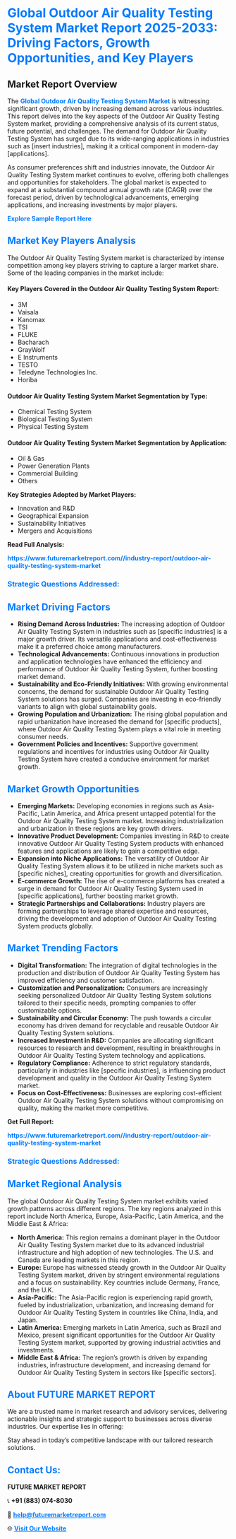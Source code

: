 <h1 style="color: #007BFF;">Global Outdoor Air Quality Testing System Market Report 2025-2033: Driving Factors, Growth Opportunities, and Key Players</h1>

<section id="overview">
<h2>Market Report Overview</h2>
<p>The <a href="https://www.futuremarketreport.com//industry-report/outdoor-air-quality-testing-system-market" style="color: #007BFF; text-decoration: none;"><strong>Global Outdoor Air Quality Testing System Market</strong></a> is witnessing significant growth, driven by increasing demand across various industries. This report delves into the key aspects of the Outdoor Air Quality Testing System market, providing a comprehensive analysis of its current status, future potential, and challenges. The demand for Outdoor Air Quality Testing System has surged due to its wide-ranging applications in industries such as [insert industries], making it a critical component in modern-day [applications].</p>
<p>As consumer preferences shift and industries innovate, the Outdoor Air Quality Testing System market continues to evolve, offering both challenges and opportunities for stakeholders. The global market is expected to expand at a substantial compound annual growth rate (CAGR) over the forecast period, driven by technological advancements, emerging applications, and increasing investments by major players.</p>
</section>

<section id="overview">
<p><a href="https://www.futuremarketreport.com//request-sample/reportId=57203" style="color: #007BFF; text-decoration: none;"><strong>Explore Sample Report Here</strong></a></p>
</section>

<section id="key-players">
<h2 style="color: #007BFF;">Market Key Players Analysis</h2>
<p>The Outdoor Air Quality Testing System market is characterized by intense competition among key players striving to capture a larger market share. Some of the leading companies in the market include:</p>
<h4>Key Players Covered in the Outdoor Air Quality Testing System Report:</h4>
<ul><li>3M</li><li>Vaisala</li><li>Kanomax</li><li>TSI</li><li>FLUKE</li><li>Bacharach</li><li>GrayWolf</li><li>E Instruments</li><li>TESTO</li><li>Teledyne Technologies Inc.</li><li>Horiba</li></ul>
<h4>Outdoor Air Quality Testing System Market Segmentation by Type:</h4>
<ul><li>Chemical Testing System</li><li>Biological Testing System</li><li>Physical Testing System</li></ul>

<h4>Outdoor Air Quality Testing System Market Segmentation by Application:</h4>
<ul><li>Oil &amp; Gas</li><li>Power Generation Plants</li><li>Commercial Building</li><li>Others</li></ul>
<p><strong>Key Strategies Adopted by Market Players:</strong></p>
<ul>
<li>Innovation and R&D</li>
<li>Geographical Expansion</li>
<li>Sustainability Initiatives</li>
<li>Mergers and Acquisitions</li>
</ul>
</section>

<section>
<p><strong>Read Full Analysis: </strong></p><a href="https://www.futuremarketreport.com//industry-report/outdoor-air-quality-testing-system-market" style="color: #007BFF; text-decoration: none;"><strong>https://www.futuremarketreport.com//industry-report/outdoor-air-quality-testing-system-market</strong></a>
<h3 style="color: #007BFF;">Strategic Questions Addressed:</h3>
</section>

<section id="driving-factors">
<h2 style="color: #007BFF;">Market Driving Factors</h2>
<ul>
<li><strong>Rising Demand Across Industries:</strong> The increasing adoption of Outdoor Air Quality Testing System in industries such as [specific industries] is a major growth driver. Its versatile applications and cost-effectiveness make it a preferred choice among manufacturers.</li>
<li><strong>Technological Advancements:</strong> Continuous innovations in production and application technologies have enhanced the efficiency and performance of Outdoor Air Quality Testing System, further boosting market demand.</li>
<li><strong>Sustainability and Eco-Friendly Initiatives:</strong> With growing environmental concerns, the demand for sustainable Outdoor Air Quality Testing System solutions has surged. Companies are investing in eco-friendly variants to align with global sustainability goals.</li>
<li><strong>Growing Population and Urbanization:</strong> The rising global population and rapid urbanization have increased the demand for [specific products], where Outdoor Air Quality Testing System plays a vital role in meeting consumer needs.</li>
<li><strong>Government Policies and Incentives:</strong> Supportive government regulations and incentives for industries using Outdoor Air Quality Testing System have created a conducive environment for market growth.</li>
</ul>
</section>

<section id="growth-opportunities">
<h2 style="color: #007BFF;">Market Growth Opportunities</h2>
<ul>
<li><strong>Emerging Markets:</strong> Developing economies in regions such as Asia-Pacific, Latin America, and Africa present untapped potential for the Outdoor Air Quality Testing System market. Increasing industrialization and urbanization in these regions are key growth drivers.</li>
<li><strong>Innovative Product Development:</strong> Companies investing in R&D to create innovative Outdoor Air Quality Testing System products with enhanced features and applications are likely to gain a competitive edge.</li>
<li><strong>Expansion into Niche Applications:</strong> The versatility of Outdoor Air Quality Testing System allows it to be utilized in niche markets such as [specific niches], creating opportunities for growth and diversification.</li>
<li><strong>E-commerce Growth:</strong> The rise of e-commerce platforms has created a surge in demand for Outdoor Air Quality Testing System used in [specific applications], further boosting market growth.</li>
<li><strong>Strategic Partnerships and Collaborations:</strong> Industry players are forming partnerships to leverage shared expertise and resources, driving the development and adoption of Outdoor Air Quality Testing System products globally.</li>
</ul>
</section>

<section id="trending-factors">
<h2 style="color: #007BFF;">Market Trending Factors</h2>
<ul>
<li><strong>Digital Transformation:</strong> The integration of digital technologies in the production and distribution of Outdoor Air Quality Testing System has improved efficiency and customer satisfaction.</li>
<li><strong>Customization and Personalization:</strong> Consumers are increasingly seeking personalized Outdoor Air Quality Testing System solutions tailored to their specific needs, prompting companies to offer customizable options.</li>
<li><strong>Sustainability and Circular Economy:</strong> The push towards a circular economy has driven demand for recyclable and reusable Outdoor Air Quality Testing System solutions.</li>
<li><strong>Increased Investment in R&D:</strong> Companies are allocating significant resources to research and development, resulting in breakthroughs in Outdoor Air Quality Testing System technology and applications.</li>
<li><strong>Regulatory Compliance:</strong> Adherence to strict regulatory standards, particularly in industries like [specific industries], is influencing product development and quality in the Outdoor Air Quality Testing System market.</li>
<li><strong>Focus on Cost-Effectiveness:</strong> Businesses are exploring cost-efficient Outdoor Air Quality Testing System solutions without compromising on quality, making the market more competitive.</li>
</ul>
</section>

<section>
<p><strong>Get Full Report: </strong></p><a href="https://www.futuremarketreport.com//industry-report/outdoor-air-quality-testing-system-market" style="color: #007BFF; text-decoration: none;"><strong>https://www.futuremarketreport.com//industry-report/outdoor-air-quality-testing-system-market</strong></a>
<h3 style="color: #007BFF;">Strategic Questions Addressed:</h3>
</section>


<section id="regional-analysis">
<h2 style="color: #007BFF;">Market Regional Analysis</h2>
<p>The global Outdoor Air Quality Testing System market exhibits varied growth patterns across different regions. The key regions analyzed in this report include North America, Europe, Asia-Pacific, Latin America, and the Middle East & Africa:</p>
<ul>
<li><strong>North America:</strong> This region remains a dominant player in the Outdoor Air Quality Testing System market due to its advanced industrial infrastructure and high adoption of new technologies. The U.S. and Canada are leading markets in this region.</li>
<li><strong>Europe:</strong> Europe has witnessed steady growth in the Outdoor Air Quality Testing System market, driven by stringent environmental regulations and a focus on sustainability. Key countries include Germany, France, and the U.K.</li>
<li><strong>Asia-Pacific:</strong> The Asia-Pacific region is experiencing rapid growth, fueled by industrialization, urbanization, and increasing demand for Outdoor Air Quality Testing System in countries like China, India, and Japan.</li>
<li><strong>Latin America:</strong> Emerging markets in Latin America, such as Brazil and Mexico, present significant opportunities for the Outdoor Air Quality Testing System market, supported by growing industrial activities and investments.</li>
<li><strong>Middle East & Africa:</strong> The region’s growth is driven by expanding industries, infrastructure development, and increasing demand for Outdoor Air Quality Testing System in sectors like [specific sectors].</li>
</ul>
</section>

<footer>
<h2 style="color: #007BFF;">About FUTURE MARKET REPORT</h2>
<p>We are a trusted name in market research and advisory services, delivering actionable insights and strategic support to businesses across diverse industries. Our expertise lies in offering:</p>

<p>Stay ahead in today’s competitive landscape with our tailored research solutions.</p>

<h2 style="color: #007BFF;">Contact Us:</h2>
<p><strong>FUTURE MARKET REPORT</strong></p>
<p>📞 <strong>+91 (883) 074-8030</strong></p>
<p>📧 <strong><a href="mailto:help@futuremarketreport.com" style="color: #007BFF;">help@futuremarketreport.com</a></strong></p>
<p>🌐 <strong><a href="https://www.futuremarketreport.com/" style="color: #007BFF;">Visit Our Website</a></strong></p>
</footer>